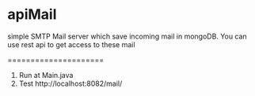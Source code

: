 apiMail
=====================

simple SMTP Mail server which save incoming mail in mongoDB.
You can use rest api to get access to these mail


=====================

1. Run at Main.java
2. Test http://localhost:8082/mail/
